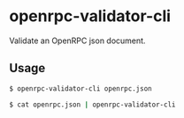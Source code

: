 # openrpc-validator-cli

Validate an OpenRPC json document.

## Usage

```sh
$ openrpc-validator-cli openrpc.json
```

```sh
$ cat openrpc.json | openrpc-validator-cli
```
